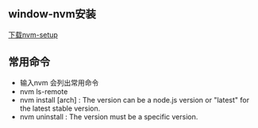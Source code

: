 ## window-nvm安装
[下载nvm-setup](https://github.com/coreybutler/nvm-windows/releases)

## 常用命令

* 输入nvm 会列出常用命令
* nvm ls-remote  
* nvm install <version> [arch] : The version can be a node.js version or "latest" for the latest stable version.
* nvm uninstall <version>      : The version must be a specific version.

